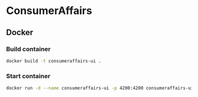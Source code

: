 # ConsumerAffairs

## Docker

### Build container
```bash
docker build -t consumeraffairs-ui .
```

### Start container
```bash
docker run -d --name consumeraffairs-ui -p 4200:4200 consumeraffairs-ui
```
